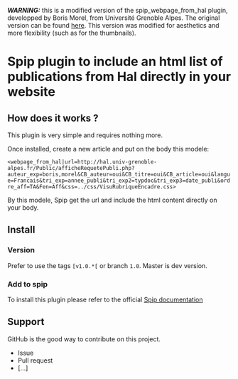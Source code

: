***WARNING:*** this is a modified version of the spip_webpage_from_hal plugin, developped by Boris Morel, from Université Grenoble Alpes. The original version can be found [here](https://github.com/Saga-UGA/spip_webpage_from_hal). This version was modified for aesthetics and more flexibility (such as for the thumbnails).

# Spip plugin to include an html list of publications from Hal directly in your website #

## How does it works ? ##

This plugin is very simple and requires nothing more.

Once installed, create a new article and put on the body this modele:

`<webpage_from_hal|url=http://hal.univ-grenoble-alpes.fr/Public/afficheRequetePubli.php?auteur_exp=boris,morel&CB_auteur=oui&CB_titre=oui&CB_article=oui&langue=Francais&tri_exp=annee_publi&tri_exp2=typdoc&tri_exp3=date_publi&ordre_aff=TA&Fen=Aff&css=../css/VisuRubriqueEncadre.css>`

By this modele, Spip get the url and include the html content directly on your body.

## Install ##

### Version ###

Prefer to use the tags `[v1.0.*[` or branch `1.0`. Master is dev version.

### Add to spip ###

To install this plugin please refer to the official [Spip documentation](http://www.spip.net/en_article3475.html)

## Support ##

GitHub is the good way to contribute on this project.
  - Issue
  - Pull request
  - [...]
